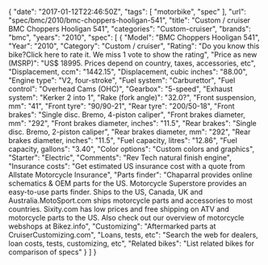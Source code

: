 {
    "date": "2017-01-12T22:46:50Z",
    "tags": [
        "motorbike",
        "spec"
    ],
    "url": "spec\/bmc\/2010\/bmc-choppers-hooligan-541",
    "title": "Custom \/ cruiser BMC Choppers Hooligan 541",
    "categories": "Custom-cruiser",
    "brands": "bmc",
    "years": "2010",
    "spec": [
        {
            "Model": "BMC Choppers Hooligan 541",
            "Year": "2010",
            "Category": "Custom \/ cruiser",
            "Rating": "Do you know this bike?Click here to rate it. We miss 1 vote to show the rating",
            "Price as new (MSRP)": "US$ 18995.   Prices depend on country, taxes, accessories, etc",
            "Displacement, ccm": "1442.15",
            "Displacement, cubic inches": "88.00",
            "Engine type": "V2, four-stroke",
            "Fuel system": "Carburettor",
            "Fuel control": "Overhead Cams (OHC)",
            "Gearbox": "5-speed",
            "Exhaust system": "Kerker 2 into 1",
            "Rake (fork angle)": "32.0?",
            "Front suspension, mm": "41",
            "Front tyre": "90\/90-21",
            "Rear tyre": "200\/50-18",
            "Front brakes": "Single disc. Bremo, 4-piston caliper",
            "Front brakes diameter, mm": "292",
            "Front brakes diameter, inches": "11.5",
            "Rear brakes": "Single disc. Bremo, 2-piston caliper",
            "Rear brakes diameter, mm": "292",
            "Rear brakes diameter, inches": "11.5",
            "Fuel capacity, litres": "12.86",
            "Fuel capacity, gallons": "3.40",
            "Color options": "Custom colors and graphics",
            "Starter": "Electric",
            "Comments": "Rev Tech natural finish engine",
            "Insurance costs": "Get estimated US insurance cost with a quote from Allstate Motorcycle Insurance",
            "Parts finder": "Chaparral provides online schematics & OEM parts for the US.   Motorcycle Superstore provides an easy-to-use parts finder. Ships to the US, Canada, UK and Australia.MotoSport.com ships motorcycle parts and accessories to most countries.    Sixity.com has low prices and free shipping on ATV and motorcycle parts to the US. Also check out our overview of motorcycle webshops at Bikez.info",
            "Customizing": "Aftermarked parts at CruiserCustomizing.com",
            "Loans, tests, etc": "Search the web for dealers, loan costs, tests, customizing, etc",
            "Related bikes": "List related bikes for comparison of specs"
        }
    ]
}